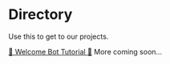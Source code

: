 # Directory
Use this to get to our projects.

[👋 Welcome Bot Tutorial 👋](https://github.com/PS-XYZ-Developement/Directory/tree/main/Stripped%20Down%20Bot%20Tutorials/Welcome%20Bot)
More coming soon...
